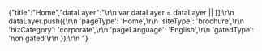 {"title":"Home","dataLayer":"\r\n        var dataLayer = dataLayer || [];\r\n        dataLayer.push({\r\n            'pageType': 'Home',\r\n            'siteType': 'brochure',\r\n            'bizCategory': 'corporate',\r\n            'pageLanguage': 'English',\r\n            'gatedType': 'non gated'\r\n        });\r\n    "}